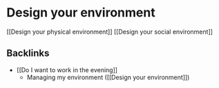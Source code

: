 # Design your environment
[[Design your physical environment]]
[[Design your social environment]]


## Backlinks
* [[Do I want to work in the evening]]
	* Managing my environment ([[Design your environment]])

<!-- {BearID:EEE961D0-717C-4007-94CE-F84579C4032E-3348-00000753C0DF48E3} -->
